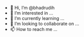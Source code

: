- 👋 Hi, I’m @bhadrudih
- 👀 I’m interested in ...
- 🌱 I’m currently learning ...
- 💞️ I’m looking to collaborate on ...
- 📫 How to reach me ...

<!---
bhadrudih/bhadrudih is a ✨ special ✨ repository because its `README.md` (this file) appears on your GitHub profile.
You can click the Preview link to take a look at your changes.
--->

